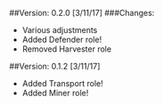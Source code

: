 ##Version: 0.2.0 [3/11/17]
###Changes:
- Various adjustments
- Added Defender role!
- Removed Harvester role

##Version: 0.1.2 [3/11/17]
- Added Transport role!
- Added Miner role!
